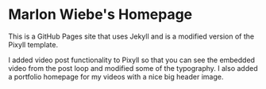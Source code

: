 # Marlon Wiebe's Homepage

This is a GitHub Pages site that uses Jekyll and is a modified version of the Pixyll template.

I added video post functionality to Pixyll so that you can see the embedded video from the post loop and modified some of the typography.  I also added a portfolio homepage for my videos with a nice big header image.

